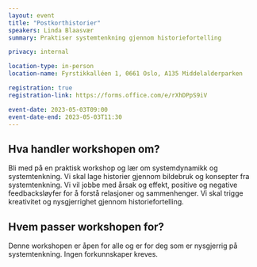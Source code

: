 ```yaml
---
layout: event
title: "Postkorthistorier"
speakers: Linda Blaasvær
summary: Praktiser systemtenkning gjennom historiefortelling

privacy: internal

location-type: in-person
location-name: Fyrstikkalléen 1, 0661 Oslo, A135 Middelalderparken

registration: true
registration-link: https://forms.office.com/e/rXhDPpS9iV

event-date: 2023-05-03T09:00
event-date-end: 2023-05-03T11:30
---
```

## Hva handler workshopen om?
Bli med på en praktisk workshop og lær om systemdynamikk og systemtenkning.
Vi skal lage historier gjennom bildebruk og konsepter fra systemtenkning. Vi vil jobbe med årsak og effekt, positive og negative feedbacksløyfer for å forstå relasjoner og sammenhenger. Vi skal trigge kreativitet og nysgjerrighet gjennom historiefortelling.

## Hvem passer workshopen for?
Denne workshopen er åpen for alle og er for deg som er nysgjerrig på systemtenkning. Ingen forkunnskaper kreves.
